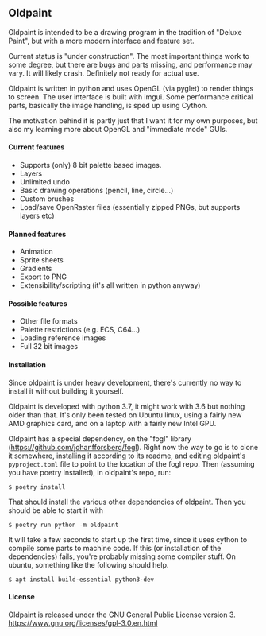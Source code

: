 ## Oldpaint ###

Oldpaint is intended to be a drawing program in the tradition of "Deluxe Paint", but with a more modern interface and feature set.

Current status is "under construction". The most important things work to some degree, but there are bugs and parts missing, and performance may vary. It will likely crash. Definitely not ready for actual use.

Oldpaint is written in python and uses OpenGL (via pyglet) to render things to screen. The user interface is built with imgui. Some performance critical parts, basically the image handling, is sped up using Cython.

The motivation behind it is partly just that I want it for my own purposes, but also my learning more about OpenGL and "immediate mode" GUIs.


#### Current features ####
- Supports (only) 8 bit palette based images.
- Layers
- Unlimited undo
- Basic drawing operations (pencil, line, circle...)
- Custom brushes
- Load/save OpenRaster files (essentially zipped PNGs, but supports layers etc)


#### Planned features ####
- Animation
- Sprite sheets
- Gradients
- Export to PNG
- Extensibility/scripting (it's all written in python anyway)


#### Possible features ####
- Other file formats
- Palette restrictions (e.g. ECS, C64...)
- Loading reference images
- Full 32 bit images


#### Installation ####

Since oldpaint is under heavy development, there's currently no way to install it without building it yourself.

Oldpaint is developed with python 3.7, it might work with 3.6 but nothing older than that. It's only been tested on Ubuntu linux, using a fairly new AMD graphics card, and on a laptop with a fairly new Intel GPU.

Oldpaint has a special dependency, on the "fogl" library (https://github.com/johanfforsberg/fogl). Right now the way to go is to clone it somewhere, installing it according to its readme, and editing oldpaint's `pyproject.toml` file to point to the location of the fogl repo. Then (assuming you have poetry installed), in oldpaint's repo, run:

    $ poetry install
    
That should install the various other dependencies of oldpaint. Then you should be able to start it with

    $ poetry run python -m oldpaint
    
It will take a few seconds to start up the first time, since it uses cython to compile some parts to machine code. If this (or installation of the dependencies) fails, you're probably missing some compiler stuff. On ubuntu, something like the following should help.
    
    $ apt install build-essential python3-dev


#### License ####

Oldpaint is released under the GNU General Public License version 3. https://www.gnu.org/licenses/gpl-3.0.en.html
